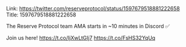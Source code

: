 Link:  https://twitter.com/reserveprotocol/status/1597679518881222658
Title: 1597679518881222658

The Reserve Protocol team AMA starts in ~10 minutes in Discord ✅

Join us here! https://t.co/IjXwLtGIj7 https://t.co/FsHS32YqUq